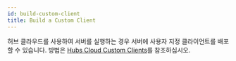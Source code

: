 ```yaml
---
id: build-custom-client
title: Build a Custom Client
---
```


허브 클라우드를 사용하여 서버를 실행하는 경우 서버에 사용자 지정 클라이언트를 배포할 수 있습니다. 방법은 [Hubs Cloud Custom Clients](hubs-cloud-custom-clients-ko.md)를 참조하십시오.